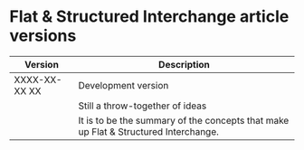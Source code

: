 ﻿Flat & Structured Interchange article versions
=============================================

| Version       | Description                                                                         |
|---------------|-------------------------------------------------------------------------------------|
| XXXX-XX-XX XX | Development version                                                                 |
|               | Still a throw-together of ideas                                                     |
|               | It is to be the summary of the concepts that make up Flat & Structured Interchange. |
